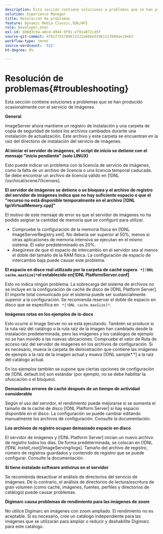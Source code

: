 ```yaml
---
description: Esta sección contiene soluciones a problemas que se han producido ocasionalmente con el servicio de imágenes.
solution: Experience Manager
title: Resolución de problemas
feature: Dynamic Media Classic,SDK/API
role: Developer,User
exl-id: b80d3c9a-a0c4-4944-9f91-e791a072cd5f
source-git-commit: 4f81f755789613222a66bed2961117604ae19e62
workflow-type: tm+mt
source-wordcount: '522'
ht-degree: 0%

---
```


# Resolución de problemas{#troubleshooting}

Esta sección contiene soluciones a problemas que se han producido ocasionalmente con el servicio de imágenes.

**General**

ImageServer ahora mantiene un registro de instalación y una carpeta de copia de seguridad de todos los archivos cambiados durante una instalación de actualización. Este archivo y esta carpeta se encuentran en la raíz del directorio de instalación del servicio de imágenes.

**Al iniciar el servidor de imágenes, el script de inicio se detiene con el mensaje &quot;inicio pendiente&quot; (solo LINUX)**

Esto puede indicar un problema con la licencia de servicio de imágenes, como la falta de un archivo de licencia o una licencia temporal caducada. Se debe encontrar un archivo de licencia válido en [!DNL /usr/local/scene7/licenses].

**El servidor de imágenes se detiene o se bloquea y el archivo de registro del servidor de imágenes indica que no hay suficiente espacio o que el &quot;recurso no está disponible temporalmente en el archivo [!DNL IgcVirtualMemory.cpp]&quot;**

El motivo de este mensaje de error es que el servidor de imágenes no ha podido asignar la cantidad de memoria que se configuró para utilizar.

* Compruebe la configuración de la memoria física en [!DNL ImageServerRegistry.xml]. No debería ser superior al 50%, menos si otras aplicaciones de memoria intensiva se ejecutan en el mismo sistema. El valor predeterminado es 20%.
* Asegúrese de que el espacio de intercambio en el servidor sea al menos el doble del tamaño de la RAM física. La configuración de espacio de intercambio baja puede causar este problema.

**El espacio en disco real utilizado por la carpeta de caché supera ` *[!DNL cache.maxSize]*`el establecido en[!DNL PlatformServer.conf]**

Esto no indica ningún problema. La sobrecarga del sistema de archivos no se incluye en la configuración de caché de disco de [!DNL Platform Server]. El importe total comunicado por el sistema puede ser sustancialmente superior a la configuración. Se recomienda reservar el doble de espacio en disco que se especifica en ` *[!DNL cache.maxSize]*`.

**Imágenes rotas en los ejemplos de is-docs**

Esto ocurre si Image Server no se está ejecutando. También se produce si la ruta raíz del catálogo o la ruta raíz de la imagen han cambiado desde la instalación predeterminada, pero las imágenes y los catálogos de ejemplo no se han movido a las nuevas ubicaciones. Compruebe el valor de Ruta de acceso raíz del servidor de imágenes en los archivos de configuración. Si es necesario, mueva la carpeta de demostración que contiene las imágenes de ejemplo a la raíz de la imagen actual y mueva [!DNL sample*.*] a la raíz del catálogo actual.

En los ejemplos también se supone que ciertas opciones de configuración de [!DNL default.ini] son estándar (por ejemplo, no se debe habilitar la ofuscación o el bloqueo).

**Demasiados errores de caché después de un tiempo de actividad considerable**

Según el uso del servidor, el rendimiento puede mejorarse si se aumenta el tamaño de la caché de disco [!DNL Platform Server] si hay espacio disponible en el disco. La configuración se puede cambiar editando manualmente los archivos de configuración. Consulte la documentación.

**Los archivos de registro ocupan demasiado espacio en disco**

El servidor de imágenes y [!DNL Platform Server] inician un nuevo archivo de registro todos los días. De forma predeterminada, se colocan en [!DNL *[!DNL install_root]*/ImageServing/logs]. Tamaño del archivo de registro, número de registros guardados y contenido de registro que se puede configurar. Consulte la documentación.

**Si tiene instalado software antivirus en el servidor**

Se recomienda desactivar el análisis de directorios del servicio de imágenes. De lo contrario, el análisis de directorios de lectura/escritura de gran volumen (como caché, imágenes, fuentes, perfiles y directorios de catálogo) puede causar problemas.

**Digimarc causa problemas de rendimiento para las imágenes de zoom**

No utilice Digimarc en imágenes con zoom ampliado. El rendimiento no es aceptable. Si es necesario, cree un catálogo independiente para las imágenes que se utilizarán para ampliar o reducir y deshabilite Digimarc para este catálogo.
